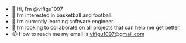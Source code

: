 - 👋 Hi, I’m @vifigu1097
- 👀 I’m interested in basketball and football.
- 🌱 I’m currently learning software engineer.
- 💞️ I’m looking to collaborate on all projects that can help me get better.
- 📫 How to reach me my email is vifigu1097@gmail.com

<!---
vifigu1097/vifigu1097 is a ✨ special ✨ repository because its `README.md` (this file) appears on your GitHub profile.
You can click the Preview link to take a look at your changes.
--->
